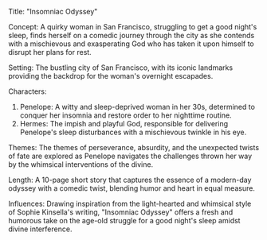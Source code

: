 Title: "Insomniac Odyssey"

Concept: A quirky woman in San Francisco, struggling to get a good night's sleep, finds herself on a comedic journey through the city as she contends with a mischievous and exasperating God who has taken it upon himself to disrupt her plans for rest.

Setting: The bustling city of San Francisco, with its iconic landmarks providing the backdrop for the woman's overnight escapades.

Characters:
1. Penelope: A witty and sleep-deprived woman in her 30s, determined to conquer her insomnia and restore order to her nighttime routine.
2. Hermes: The impish and playful God, responsible for delivering Penelope's sleep disturbances with a mischievous twinkle in his eye.

Themes: The themes of perseverance, absurdity, and the unexpected twists of fate are explored as Penelope navigates the challenges thrown her way by the whimsical interventions of the divine.

Length: A 10-page short story that captures the essence of a modern-day odyssey with a comedic twist, blending humor and heart in equal measure.

Influences: Drawing inspiration from the light-hearted and whimsical style of Sophie Kinsella's writing, "Insomniac Odyssey" offers a fresh and humorous take on the age-old struggle for a good night's sleep amidst divine interference.